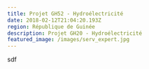 ```yaml
---
title: Projet GH52 - Hydroélectricité
date: 2018-02-12T21:04:20.193Z
region: République de Guinée
description: Projet GH20 - Hydroélectricité
featured_image: /images/serv_expert.jpg
---
```

sdf
